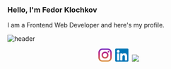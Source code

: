 ### Hello, I'm Fedor Klochkov

I am a Frontend Web Developer and here's my profile.

![header](https://capsule-render.vercel.app/api?type=waving&color=gradient&height=256&section=header&text=Hello%20World!&fontSize=75&animation=fadeIn&fontAlignY=38&desc=Welcome%20to%20my%20GitHub%20profile!&descAlignY=51&descAlign=62)

<p align="center"><a href="https://www.linkedin.com/in/fedor-dopamine/"><img height="30" src="Images/instagram.svg"></a>&nbsp;&nbsp;<a href="https://www.instagram.com/fedor_dopamine/"><img height="30" src="Images/linkedin.svg"></a>&nbsp;&nbsp;<a href="https://www.codewars.com/users/dopamine-s/"><img height="30" src="https://www.codewars.com/users/dopamine-s/badges/micro"></a></p>
